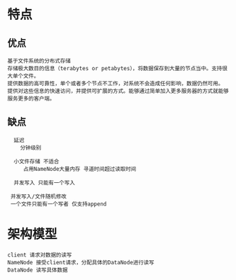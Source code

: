 
 # 特点
  
  
## 优点
      
    基于文件系统的分布式存储  
    存储极大数目的信息（terabytes or petabytes），将数据保存到大量的节点当中。支持很大单个文件。
    提供数据的高可靠性，单个或者多个节点不工作，对系统不会造成任何影响，数据仍然可用。
    提供对这些信息的快速访问，并提供可扩展的方式。能够通过简单加入更多服务器的方式就能够服务更多的客户端。
      
## 缺点
      
      延迟  
        分钟级别
      
      小文件存储 不适合
         占用NameNode大量内存 寻道时间超过读取时间
      
      并发写入 只能有一个写入 
     
     并发写入/文件随机修改
     一个文件只能有一个写者 仅支持append
     
 
# 架构模型  
  
    client 请求对数据的读写
    NameNode 接受client请求，分配具体的DataNode进行读写
    DataNode 读写具体数据

  





